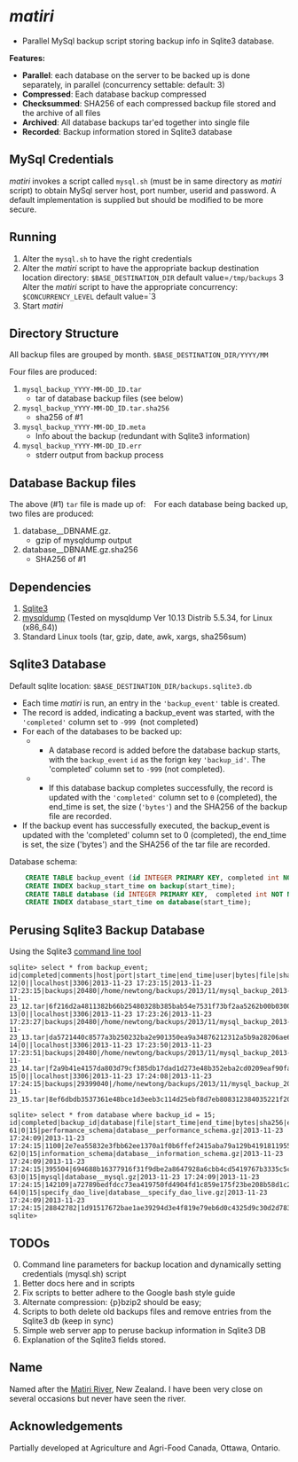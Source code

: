 *matiri*
======
* Parallel MySql backup script storing backup info in Sqlite3 database.

**Features:**
* **Parallel**: each database on the server to be backed up is done separately, in parallel (concurrency settable: default: 3)
* **Compressed**: Each database backup compressed
* **Checksummed**: SHA256 of each compressed backup file stored and the archive of all files
* **Archived**: All database backups tar'ed together into single file
* **Recorded**: Backup information stored in Sqlite3 database


MySql Credentials
--------------------
*matiri* invokes a script called `mysql.sh` (must be in same directory as *matiri* script) to obtain MySql server host, port number, userid and password.
A default implementation is supplied but should be modified to be more secure.

Running
------------
1. Alter the `mysql.sh` to have the right credentials
2. Alter the *matiri* script to have the appropriate backup destination location directory: `$BASE_DESTINATION_DIR` default value=`/tmp/backups`
3 Alter the *matiri* script to have the appropriate concurrency: `$CONCURRENCY_LEVEL`  default value=`3	
4. Start *matiri*


Directory Structure
--------------------
All backup files are grouped by month.
    `$BASE_DESTINATION_DIR/YYYY/MM`

Four files are produced:

1. `mysql_backup_YYYY-MM-DD_ID.tar`
    * tar of database backup files (see below)
2. `mysql_backup_YYYY-MM-DD_ID.tar.sha256`
    *  sha256 of #1
3. `mysql_backup_YYYY-MM-DD_ID.meta`
    *  Info about the backup (redundant with Sqlite3 information)
4. `mysql_backup_YYYY-MM-DD_ID.err`
    * stderr output from backup process

## Database Backup files

The above (#1) `tar` file is made up of:
&nbsp;&nbsp;&nbsp;For each database being backed up, two files are produced:

1. database__DBNAME.gz.
    * gzip of mysqldump output
2. database__DBNAME.gz.sha256
    * SHA256 of #1



Dependencies
----------------
1. [Sqlite3](https://www.sqlite.org/sqlite.html)
2. [mysqldump](https://dev.mysql.com/doc/refman/5.5/en/mysqldump.html) (Tested on mysqldump  Ver 10.13 Distrib 5.5.34, for Linux (x86_64))
3. Standard Linux tools (tar, gzip, date, awk, xargs, sha256sum)


Sqlite3 Database 
--------------------------
Default sqlite location: `$BASE_DESTINATION_DIR/backups.sqlite3.db`

* Each time *matiri* is run, an entry in the `'backup_event'` table is created.
* The record is added, indicating a backup_event was started, with the `'completed'` column set to `-999 `(not completed)
* For each of the databases to be backed up:
    * * A database record is added before the database backup starts, with the `backup_event` `id` as the forign key `'backup_id'`. The 'completed' column set to `-999` (not completed).
    * * If this database backup completes successfully, the record is updated with the `'completed'` column set to `0` (completed), the end_time is set, the size (`'bytes'`) and the SHA256 of the backup file are recorded.
* If the backup event has successfully executed, the backup_event is updated with the 'completed' column set to 0 (completed), the end_time is set, the size ('bytes') and the SHA256 of the tar file are recorded.

Database schema:

```sql
    CREATE TABLE backup_event (id INTEGER PRIMARY KEY, completed int NOT NULL, comments text, host varchar(255) NOT NULL, port int NOT NULL, start_time DATETIME not null, end_time DATETIME not null, user varchar(64), bytes bigint NOT NULL, file text, sha256 char(64) NOT NULL, error default NULL);
    CREATE INDEX backup_start_time on backup(start_time);
    CREATE TABLE database (id INTEGER PRIMARY KEY,  completed int NOT NULL, backup_id INTEGER, database varchar(255) NOT NULL, file text, start_time DATETIME not null, end_time DATETIME not null, bytes bigint NOT NULL, sha256 char(64) NOT NULL, error default NULL, FOREIGN KEY(backup_id) REFERENCES backup(id));
    CREATE INDEX database_start_time on database(start_time);
```

## Perusing Sqlite3 Backup Database
Using the Sqlite3 [command line tool](https://www.sqlite.org/sqlite.html)

```
sqlite> select * from backup_event;
id|completed|comments|host|port|start_time|end_time|user|bytes|file|sha256|error
12|0||localhost|3306|2013-11-23 17:23:15|2013-11-23 17:23:15|backups|20480|/home/newtong/backups/2013/11/mysql_backup_2013-11-23_12.tar|6f216d2a4811382b66b25480328b385bab54e7531f73bf2aa5262b00b030017c|
13|0||localhost|3306|2013-11-23 17:23:26|2013-11-23 17:23:27|backups|20480|/home/newtong/backups/2013/11/mysql_backup_2013-11-23_13.tar|da5721440c8577a3b250232ba2e901350ea9a34876212312a5b9a28206ae6d33|
14|0||localhost|3306|2013-11-23 17:23:50|2013-11-23 17:23:51|backups|20480|/home/newtong/backups/2013/11/mysql_backup_2013-11-23_14.tar|f2a9b41e4157da803d79cf385db17dad1d273e48b352eba2cd0209eaf90fa2e9|
15|0||localhost|3306|2013-11-23 17:24:08|2013-11-23 17:24:15|backups|29399040|/home/newtong/backups/2013/11/mysql_backup_2013-11-23_15.tar|8ef6dbdb3537361e48bce1d3eeb3c114d25ebf8d7eb808312384035221f20e32|

sqlite> select * from database where backup_id = 15;
id|completed|backup_id|database|file|start_time|end_time|bytes|sha256|error
61|0|15|performance_schema|database__performance_schema.gz|2013-11-23 17:24:09|2013-11-23 17:24:15|1100|2e7ea55832e3fbb62ee1370a1f0b6ffef2415aba79a129b419181195588b6c27|
62|0|15|information_schema|database__information_schema.gz|2013-11-23 17:24:09|2013-11-23 17:24:15|395504|694688b16377916f31f9dbe2a8647928a6cbb4cd5419767b3335c5ca7e5e5f37|
63|0|15|mysql|database__mysql.gz|2013-11-23 17:24:09|2013-11-23 17:24:15|142109|a72789bedfdcc73ea419750fd4904fd1c859e175f23be208b58d1c262e45eae5|
64|0|15|specify_dao_live|database__specify_dao_live.gz|2013-11-23 17:24:09|2013-11-23 17:24:15|28842782|1d91517672bae1ae39294d3e4f819e79eb6d0c4325d9c30d2d78303c34e189cd|
sqlite> 
```



## TODOs
0. Command line parameters for backup location and dynamically setting credentials (mysql.sh) script
1. Better docs here and in scripts
2. Fix scripts to better adhere to the Google bash style guide
3. Alternate compression: {p}bzip2 should be easy;
4. Scripts to both delete old backups files and remove entries from the Sqlite3 db (keep in sync)
5. Simple web server app to peruse backup information in Sqlite3 DB
6. Explanation of the Sqlite3 fields stored.

Name
---------------
Named after the [Matiri River](https://en.wikipedia.org/wiki/Matiri_River), New Zealand. 
I have been very close on several occasions but never have seen the river.

Acknowledgements
-------------
Partially developed at Agriculture and Agri-Food Canada, Ottawa, Ontario.